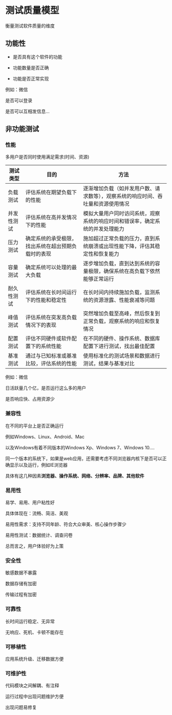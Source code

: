 # 测试质量模型

衡量测试软件质量的维度

## 功能性

- 是否具有这个软件的功能

- 功能数量是否正确

- 功能是否正常实现

例如：微信

是否可以登录

是否可以互相发信息...

## 非功能测试

### 性能



多用户是否同时使用满足需求(时间、资源)


| 测试类型   | 目的                                               | 方法                                                         |
| ---------- | -------------------------------------------------- | ------------------------------------------------------------ |
| 负载测试   | 评估系统在期望负载下的性能                         | 逐渐增加负载（如并发用户数、请求数等），观察系统的响应时间、吞吐量和资源使用情况 |
| 并发性测试 | 评估系统在高并发情况下的性能                       | 模拟大量用户同时访问系统，观察系统的响应时间和错误率，确定系统的并发处理能力 |
| 压力测试   | 确定系统的承受极限，找出系统在超出预期负载时的表现 | 施加超过正常负载的压力，直到系统崩溃或出现性能下降，评估其稳定性和恢复能力 |
| 容量测试   | 确定系统可以处理的最大负载                         | 逐步增加负载，直到达到系统的容量极限，确保系统在高负载下依然能够正常运行 |
| 耐久性测试 | 评估系统在长时间运行下的性能和稳定性               | 在长时间内持续施加负载，监测系统的资源泄露、性能衰减等问题   |
| 峰值测试   | 评估系统在突发高负载情况下的表现                   | 突然增加负载至高峰，然后恢复到正常负载，观察系统的响应和恢复情况 |
| 配置测试   | 评估不同硬件或软件配置下的系统性能                 | 在不同的硬件、操作系统、数据库配置下进行测试，找出最佳配置   |
| 基准测试   | 通过与已知标准或基准比较，评估系统的性能           | 使用标准化的测试场景和数据进行测试，结果与基准对比           |



例如：微信

日活跃量几个亿，是否运行这么多的用户

是否响应快、占用资源少

### 兼容性

在不同的平台上是否正确运行

例如Windows、Linux、Android、Mac

以及Windows有着不同版本的Windows Xp、Windows 7、Windows 10....

同一个版本的系统下，如果是web应用，还需要考虑不同浏览器内核下是否可以正确显示以及运行，例如IE浏览器  

具体有这几种因素**浏览器、操作系统、网络、分辨率、品牌、其他软件**

### 易用性

易学、易用、用户粘性好

具体体现在：流畅、简洁、美观

易用性需求：支持不同年龄、符合大众审美、核心操作步骤少

易用性测试：数据统计、调查问卷

总而言之，用户体验好为上策

### 安全性

敏感数据不暴露

数据存储有加密

传输过程有加密

###  可靠性

长时间运行稳定、无异常

无响应、死机、卡顿不能存在

### 可移植性

应用系统升级、迁移数据方便

### 可维护性

代码模块之间解耦、有注释

运行过程中出现问题维护方便

出现问题易修复